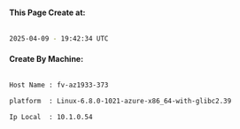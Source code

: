 
   
#### This Page Create at:

```bash

2025-04-09 - 19:42:34 UTC

```

#### Create By Machine:

```bash

Host Name : fv-az1933-373

platform  : Linux-6.8.0-1021-azure-x86_64-with-glibc2.39

Ip Local  : 10.1.0.54

```

